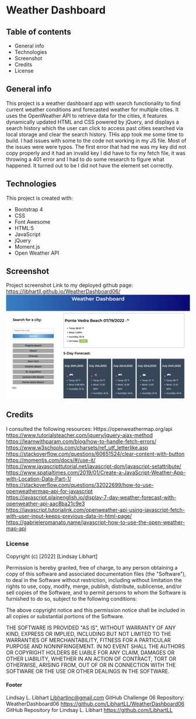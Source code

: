 # Weather Dashboard

## Table of contents
* General info
* Technologies
* Screenshot
* Credits
* License

## General info
This project is a weather dashboard app with search functionality to find current weather conditions and forecasted weather for multiple cities. It uses the OpenWeather API to retrieve data for the cities, it features  dynamically updated HTML and CSS powered by jQuery, and displays a search history which the user can click to access past cities searched via local storage and clear the search history.  THis app took me some time to build.  I had issues with some to the code not working in my JS file.  Most of the issues were were typos.  The first error that had me was my key did not copy properly and it had an invalid key I did have to fix my fetch file, it was throwing a 401 error and I had to do some research to figure what happened.  It turned out to be I did not have the element set correctly.  


## Technologies
This project is created with:

* Bootstrap 4
* CSS
* Font Awesome
* HTML:5
* JavaScript
* jQuery
* Moment.js
* Open Weather API

## Screenshot
Project screenshot Link to my deployed github page: https://libhartll.github.io/WeatherDashboard06/
![This is an image](./assets/Images/WDScreenShot.jpg)

## Credits
I consulted the following resources:
Https://openweathermap.org/api
https://www.tutorialsteacher.com/jquery/jquery-ajax-method
https://learnwithparam.com/blog/how-to-handle-fetch-errors/
https://www.w3schools.com/charsets/ref_utf_letterlike.asp
https://stackoverflow.com/questions/60651524/clear-content-with-button
https://momentjs.com/docs/#/use-it/
https://www.javascripttutorial.net/javascript-dom/javascript-setattribute/
https://www.spatialtimes.com/2019/01/Create-a-JavaScript-Weather-App-with-Location-Data-Part-1/
https://stackoverflow.com/questions/32022699/how-to-use-openweathermap-api-for-javascript
https://javascript.plainenglish.io/display-7-day-weather-forecast-with-openweather-api-aac8ba21c9e3
https://javascript.tutorialink.com/openweather-api-using-javascript-fetch-with-user-input-keeps-previous-data-in-html-page/
https://gabrieleromanato.name/javascript-how-to-use-the-open-weather-map-api

### License

Copyright (c) [2022] [Lindsay Libhart]

Permission is hereby granted, free of charge, to any person obtaining a copy of this software and associated documentation files (the "Software"), to deal in the Software without restriction, including without limitation the rights to use, copy, modify, merge, publish, distribute, sublicense, and/or sell copies of the Software, and to permit persons to whom the Software is furnished to do so, subject to the following conditions:

The above copyright notice and this permission notice shall be included in all copies or substantial portions of the Software.

THE SOFTWARE IS PROVIDED "AS IS", WITHOUT WARRANTY OF ANY KIND, EXPRESS OR IMPLIED, INCLUDING BUT NOT LIMITED TO THE WARRANTIES OF MERCHANTABILITY, FITNESS FOR A PARTICULAR PURPOSE AND NONINFRINGEMENT. IN NO EVENT SHALL THE AUTHORS OR COPYRIGHT HOLDERS BE LIABLE FOR ANY CLAIM, DAMAGES OR OTHER LIABILITY, WHETHER IN AN ACTION OF CONTRACT, TORT OR OTHERWISE, ARISING FROM, OUT OF OR IN CONNECTION WITH THE SOFTWARE OR THE USE OR OTHER DEALINGS IN THE SOFTWARE.

#### Footer
Lindsay L. Libhart
Libhartinc@gmail.com
GitHub Challenge 06 Repository: WeatherDashboard06
https://github.com/LibhartLL/WeatherDashboard06
GitHub Repository for Lindsay L. Libhart
https://github.com/LibhartLL

